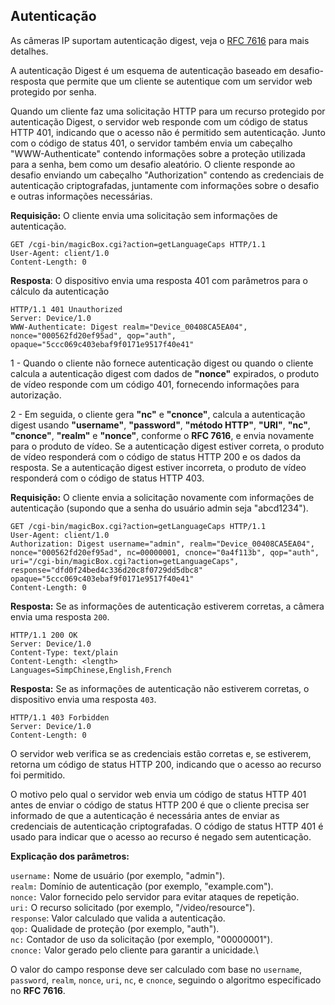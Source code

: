 ## Autenticação

As câmeras IP suportam autenticação digest, veja o [RFC 7616](https://datatracker.ietf.org/doc/html/rfc7616) para mais detalhes. 

A autenticação Digest é um esquema de autenticação baseado em desafio-resposta que permite que um cliente se autentique com um servidor web protegido por senha.

Quando um cliente faz uma solicitação HTTP para um recurso protegido por autenticação Digest, o servidor web responde com um código de status HTTP 401, indicando que o acesso não é permitido sem autenticação. Junto com o código de status 401, o servidor também envia um cabeçalho "WWW-Authenticate" contendo informações sobre a proteção utilizada para a senha, bem como um desafio aleatório.
O cliente responde ao desafio enviando um cabeçalho "Authorization" contendo as credenciais de autenticação criptografadas, juntamente com informações sobre o desafio e outras informações necessárias.

**Requisição:** O cliente envia uma solicitação sem informações de autenticação.
```
GET /cgi-bin/magicBox.cgi?action=getLanguageCaps HTTP/1.1
User-Agent: client/1.0
Content-Length: 0
```
**Resposta**: O dispositivo envia uma resposta 401 com parâmetros para o cálculo da autenticação
```
HTTP/1.1 401 Unauthorized
Server: Device/1.0
WWW-Authenticate: Digest realm="Device_00408CA5EA04",
nonce="000562fd20ef95ad", qop="auth",
opaque="5ccc069c403ebaf9f0171e9517f40e41"
```

1 - Quando o cliente não fornece autenticação digest ou quando o cliente calcula a autenticação digest com dados de **"nonce"** expirados, o produto de vídeo responde com um código 401, fornecendo informações para autorização.

2 - Em seguida, o cliente gera **"nc"** e **"cnonce"**, calcula a autenticação digest usando **"username"**, **"password"**, **"método HTTP"**, **"URI"**, **"nc"**, **"cnonce"**, **"realm"** e **"nonce"**, conforme o **RFC 7616**, e envia novamente para o produto de vídeo. Se a autenticação digest estiver correta, o produto de vídeo responderá com o código de status HTTP 200 e os dados da resposta. Se a autenticação digest estiver incorreta, o produto de vídeo responderá com o código de status HTTP 403.

**Requisição:** O cliente envia a solicitação novamente com informações de autenticação (supondo que a senha do usuário admin seja "abcd1234").

```
GET /cgi-bin/magicBox.cgi?action=getLanguageCaps HTTP/1.1
User-Agent: client/1.0
Authorization: Digest username="admin", realm="Device_00408CA5EA04",
nonce="000562fd20ef95ad", nc=00000001, cnonce="0a4f113b", qop="auth",
uri="/cgi-bin/magicBox.cgi?action=getLanguageCaps",
response="dfd0f24bed4c336d20c8f0729dd5dbc8"
opaque="5ccc069c403ebaf9f0171e9517f40e41"
Content-Length: 0
```
**Resposta:** Se as informações de autenticação estiverem corretas, a câmera envia uma resposta `200`.

```
HTTP/1.1 200 OK
Server: Device/1.0
Content-Type: text/plain
Content-Length: <length>
Languages=SimpChinese,English,French
```
**Resposta:** Se as informações de autenticação não estiverem corretas, o dispositivo envia uma resposta `403`.
```
HTTP/1.1 403 Forbidden
Server: Device/1.0
Content-Length: 0 
```
O servidor web verifica se as credenciais estão corretas e, se estiverem, retorna um código de status HTTP 200, indicando que o acesso ao recurso foi permitido.

O motivo pelo qual o servidor web envia um código de status HTTP 401 antes de enviar o código de status HTTP 200 é que o cliente precisa ser informado de que a autenticação é necessária antes de enviar as credenciais de autenticação criptografadas. O código de status HTTP 401 é usado para indicar que o acesso ao recurso é negado sem autenticação.


**Explicação dos parâmetros:**

`username:` Nome de usuário (por exemplo, "admin").\
`realm:` Domínio de autenticação (por exemplo, "example.com").\
`nonce:` Valor fornecido pelo servidor para evitar ataques de repetição.\
`uri:` O recurso solicitado (por exemplo, "/video/resource").\
`response`: Valor calculado que valida a autenticação.\
`qop:` Qualidade de proteção (por exemplo, "auth").\
`nc:` Contador de uso da solicitação (por exemplo, "00000001").\
`cnonce:` Valor gerado pelo cliente para garantir a unicidade.\

O valor do campo response deve ser calculado com base no `username`, `password`, `realm`, `nonce`, `uri`, `nc`, e `cnonce`, seguindo o algoritmo especificado no **RFC 7616**.
